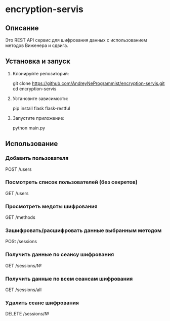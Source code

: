 # encryption-servis

## Описание

Это REST API сервис для шифрования данных с использованием методов Виженера и сдвига.

## Установка и запуск

1. Клонируйте репозиторий:

   git clone https://github.com/AndreyNeProgrammist/encryption-servis.git
    cd encryption-servis

2. Установите зависимости:
  
    pip install flask flask-restful

3. Запустите приложение:
  
    python main.py
  

## Использование

### Добавить пользователя

POST /users

### Посмотреть список пользователей (без секретов)

GET /users

### Просмотреть медоты шифрования 

GET /methods

### Зашифровать/расшифровать данные выбранным методом

POSt /sessions

### Получить данные по сеансу шифрования

GET /sessions/№

### Получить данные по всем сеансам шифрования 

GET /sessions/all

### Удалить сеанс шифрования 

DELETE /sessions/№




